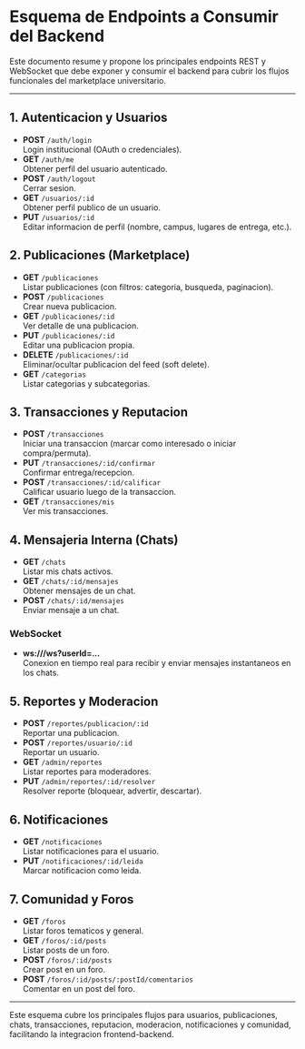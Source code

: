 # Esquema de Endpoints a Consumir del Backend

Este documento resume y propone los principales endpoints REST y WebSocket que debe exponer y consumir el backend para cubrir los flujos funcionales del marketplace universitario.

---

## 1. Autenticacion y Usuarios

- **POST** `/auth/login`  
  Login institucional (OAuth o credenciales).
- **GET** `/auth/me`  
  Obtener perfil del usuario autenticado.
- **POST** `/auth/logout`  
  Cerrar sesion.
- **GET** `/usuarios/:id`  
  Obtener perfil publico de un usuario.
- **PUT** `/usuarios/:id`  
  Editar informacion de perfil (nombre, campus, lugares de entrega, etc.).

## 2. Publicaciones (Marketplace)

- **GET** `/publicaciones`  
  Listar publicaciones (con filtros: categoria, busqueda, paginacion).
- **POST** `/publicaciones`  
  Crear nueva publicacion.
- **GET** `/publicaciones/:id`  
  Ver detalle de una publicacion.
- **PUT** `/publicaciones/:id`  
  Editar una publicacion propia.
- **DELETE** `/publicaciones/:id`  
  Eliminar/ocultar publicacion del feed (soft delete).
- **GET** `/categorias`  
  Listar categorias y subcategorias.

## 3. Transacciones y Reputacion

- **POST** `/transacciones`  
  Iniciar una transaccion (marcar como interesado o iniciar compra/permuta).
- **PUT** `/transacciones/:id/confirmar`  
  Confirmar entrega/recepcion.
- **POST** `/transacciones/:id/calificar`  
  Calificar usuario luego de la transaccion.
- **GET** `/transacciones/mis`  
  Ver mis transacciones.

## 4. Mensajeria Interna (Chats)

- **GET** `/chats`  
  Listar mis chats activos.
- **GET** `/chats/:id/mensajes`  
  Obtener mensajes de un chat.
- **POST** `/chats/:id/mensajes`  
  Enviar mensaje a un chat.

### WebSocket

- **ws://<host>/ws?userId=...**  
  Conexion en tiempo real para recibir y enviar mensajes instantaneos en los chats.

## 5. Reportes y Moderacion

- **POST** `/reportes/publicacion/:id`  
  Reportar una publicacion.
- **POST** `/reportes/usuario/:id`  
  Reportar un usuario.
- **GET** `/admin/reportes`  
  Listar reportes para moderadores.
- **PUT** `/admin/reportes/:id/resolver`  
  Resolver reporte (bloquear, advertir, descartar).

## 6. Notificaciones

- **GET** `/notificaciones`  
  Listar notificaciones para el usuario.
- **PUT** `/notificaciones/:id/leida`  
  Marcar notificacion como leida.

## 7. Comunidad y Foros

- **GET** `/foros`  
  Listar foros tematicos y general.
- **GET** `/foros/:id/posts`  
  Listar posts de un foro.
- **POST** `/foros/:id/posts`  
  Crear post en un foro.
- **POST** `/foros/:id/posts/:postId/comentarios`  
  Comentar en un post del foro.

---

Este esquema cubre los principales flujos para usuarios, publicaciones, chats, transacciones, reputacion, moderacion, notificaciones y comunidad, facilitando la integracion frontend-backend.
